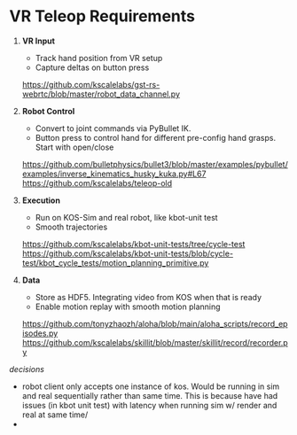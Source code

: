 # VR Teleop Requirements

1. **VR Input**
   - Track hand position from VR setup
   - Capture deltas on button press
   
   https://github.com/kscalelabs/gst-rs-webrtc/blob/master/robot_data_channel.py


2. **Robot Control**
   - Convert to joint commands via PyBullet IK.
   - Button press to control hand for different pre-config hand grasps. Start with open/close
    
    https://github.com/bulletphysics/bullet3/blob/master/examples/pybullet/examples/inverse_kinematics_husky_kuka.py#L67
    https://github.com/kscalelabs/teleop-old

3. **Execution**
   - Run on KOS-Sim and real robot, like kbot-unit test
   - Smooth trajectories
   
    https://github.com/kscalelabs/kbot-unit-tests/tree/cycle-test
    https://github.com/kscalelabs/kbot-unit-tests/blob/cycle-test/kbot_cycle_tests/motion_planning_primitive.py

4. **Data**
   - Store as HDF5. Integrating video from KOS when that is ready
   - Enable motion replay with smooth motion planning

    https://github.com/tonyzhaozh/aloha/blob/main/aloha_scripts/record_episodes.py
    https://github.com/kscalelabs/skillit/blob/master/skillit/record/recorder.py


*decisions*

- robot client only accepts one instance of kos. Would be running in sim and real sequentially rather than same time. This is because have had issues (in kbot unit test) with latency when running sim w/ render and real at same time/
- 

